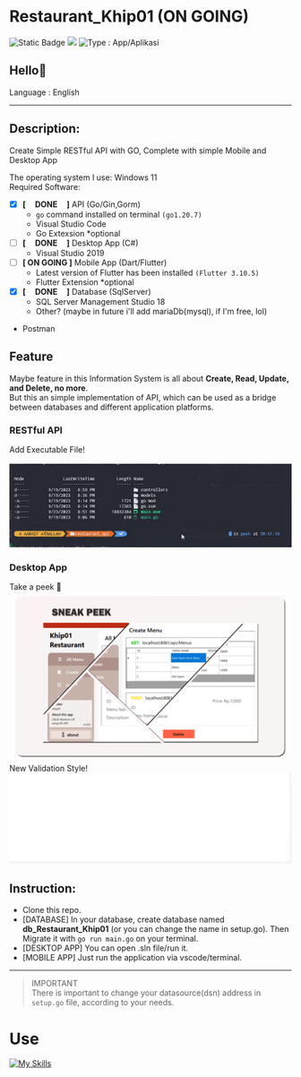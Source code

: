 # Restaurant_Khip01 (ON GOING)

<img alt="Static Badge" src="https://img.shields.io/badge/Type-Tool%2FAlat (API)-blue?style=flat&color=cyan"> ![](https://img.shields.io/badge/Type-Desktop%20App%2FAplikasi%20Desktop-purple) <img src="https://img.shields.io/badge/Type-Mobile App%2FAplikasi Mobile-green" alt="Type : App/Aplikasi">

## Hello👋

Language : English

---

## Description:
Create Simple RESTful API with GO, Complete with simple Mobile and Desktop App

The operating system I use: Windows 11\
Required Software:

- [x]  **[&nbsp;&nbsp;&nbsp;&nbsp; DONE &nbsp;&nbsp;&nbsp;&nbsp;]** API (Go/Gin,Gorm)
    - ```go``` command installed on terminal ```(go1.20.7)```
    - Visual Studio Code
    - Go Extexsion *optional
- [ ]  **[&nbsp;&nbsp;&nbsp;&nbsp; DONE &nbsp;&nbsp;&nbsp;&nbsp;]** Desktop App (C#) 
    - Visual Studio 2019
- [ ] **[ ON GOING ]** Mobile App (Dart/Flutter) 
    - Latest version of Flutter has been installed ```(Flutter 3.10.5)```
    - Flutter Extension *optional
- [x] **[&nbsp;&nbsp;&nbsp;&nbsp; DONE &nbsp;&nbsp;&nbsp;&nbsp;]** Database (SqlServer) 
    - SQL Server Management Studio 18
    - Other? (maybe in future i'll add mariaDb(mysql), if I'm free, lol)
- Postman

## Feature
Maybe feature in this Information System is all about **Create, Read, Update, and Delete, no more**. <br>
But this an simple implementation of API, which can be used as a bridge between databases and different application platforms.

### RESTful API
Add Executable File! <br><br>
![](https://github.com/Khip01/Restaurant_Khip01/blob/main/src/API_Go.gif)

### Desktop App 
Take a peek 👀 <br>
![](https://github.com/Khip01/Restaurant_Khip01/blob/main/src/Desktop-App_Sneak-Peek.png) <br>
New Validation Style! <br>
![](https://github.com/Khip01/Restaurant_Khip01/blob/main/src/desktop_validator.gif) <br>

## Instruction:
- Clone this repo.
- [DATABASE] In your database, create database named  **db_Restaurant_Khip01** (or you can change the name in setup.go). Then Migrate it with ```go run main.go``` on your terminal.
- [DESKTOP APP] You can open .sln file/run it.
- [MOBILE APP] Just run the application via vscode/terminal.

---

> IMPORTANT \
> There is important to change your datasource(dsn) address in ```setup.go``` file, according to your needs. 

# Use
[![My Skills](https://skillicons.dev/icons?i=go,cs,dotnet,visualstudio,dart,flutter,vscode)](https://github.com/Khip01)
